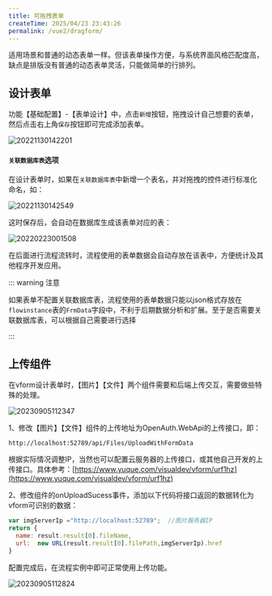 ```yaml
---
title: 可拖拽表单
createTime: 2025/04/23 23:43:26
permalink: /vue2/dragform/
---
```


适用场景和普通的动态表单一样。但该表单操作方便，与系统界面风格匹配度高，缺点是排版没有普通的动态表单灵活，只能做简单的行排列。

## 设计表单

功能【基础配置】-【表单设计】中，点击`新增`按钮，拖拽设计自己想要的表单，然后点击右上角`保存`按钮即可完成添加表单。

![20221130142201](http://img.openauth.net.cn/20221130142201.png)

#### `关联数据库表`选项

在设计表单时，如果在`关联数据库表`中新增一个表名，并对拖拽的控件进行标准化命名，如：

![20221130142549](http://img.openauth.net.cn/20221130142549.png)

这时保存后，会自动在数据库生成该表单对应的表：

![20220223001508](http://img.openauth.net.cn/20220223001508.png)

在后面进行流程流转时，流程使用的表单数据会自动存放在该表中，方便统计及其他程序开发应用。


::: warning 注意

如果表单不配置关联数据库表，流程使用的表单数据只能以json格式存放在`flowinstance`表的`FrmData`字段中，不利于后期数据分析和扩展。至于是否需要关联数据库表，可以根据自己需要进行选择

:::


## 上传组件

在vform设计表单时，【图片】【文件】两个组件需要和后端上传交互，需要做些特殊的处理。

![20230905112347](http://img.openauth.net.cn/20230905112347.png)

1、修改【图片】【文件】组件的上传地址为OpenAuth.WebApi的上传接口，即：

```
http://localhost:52789/api/Files/UploadWithFormData
```
根据实际情况调整IP，当然也可以配置云服务器的上传接口，或其他自己开发的上传接口。具体参考：[https://www.yuque.com/visualdev/vform/urf1hz](https://www.yuque.com/visualdev/vform/urf1hz)


2、修改组件的onUploadSucess事件，添加以下代码将接口返回的数据转化为vform可识别的数据：

```javascript
var imgServerIp ="http://localhost:52789";  //图片服务器IP
return {
  name: result.result[0].fileName,
  url:  new URL(result.result[0].filePath,imgServerIp).href
}
```
配置完成后，在流程实例中即可正常使用上传功能。

![20230905112824](http://img.openauth.net.cn/20230905112824.png)